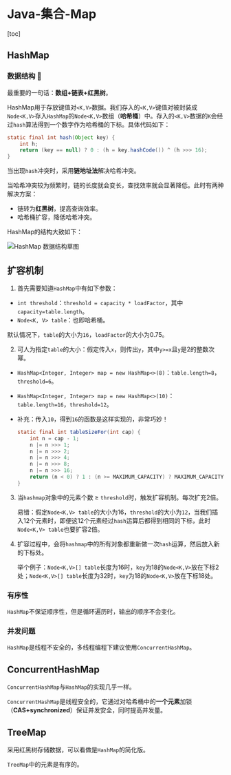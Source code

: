 # Java-集合-Map

[toc]

## HashMap

### 数据结构 :high_brightness:

最重要的一句话：**数组+链表+红黑树**。



HashMap用于存放键值对`<K,V>`数据。我们存入的`<K,V>`键值对被封装成`Node<K,V>`存入`HashMap`的`Node<K,V>`数组（**哈希桶**）中。存入的`<K,V>`数据的`K`会经过`hash`算法得到一个数字作为哈希桶的下标。具体代码如下：

```java
static final int hash(Object key) {
    int h;
    return (key == null) ? 0 : (h = key.hashCode()) ^ (h >>> 16);
}
```



当出现`hash`冲突时，采用**链地址法**解决哈希冲突。

当哈希冲突较为频繁时，链的长度就会变长，查找效率就会显著降低。此时有两种解决方案：

- 链转为**红黑树**，提高查询效率。
- 哈希桶扩容，降低哈希冲突。



HashMap的结构大致如下：

![HashMap 数据结构草图](https://figurebed-1309161819.cos.ap-nanjing.myqcloud.com/typora/171348d1ada3138e~tplv-t2oaga2asx-zoom-in-crop-mark:3024:0:0:0.awebp)





## 扩容机制

1. 首先需要知道`HashMap`中有如下参数：

- `int threshold`：`threshold = capacity * loadFactor`，其中`capacity=table.length`。
- `Node<K, V> table`：也即哈希桶。

​	默认情况下，`table`的大小为`16`，`loadFactor`的大小为0.75。



2. 可人为指定`table`的大小：假定传入`x`，则传出`y`，其中`y>=x`且`y`是2的整数次幂。

- `HashMap<Integer, Integer> map = new HashMap<>(8)`：`table.length=8`，`threshold=6`。

- `HashMap<Integer, Integer> map = new HashMap<>(10)`：`table.length=16`，`threshold=12`。

- 补充：传入`10`，得到`16`的函数是这样实现的，非常巧妙！

  ```java
  static final int tableSizeFor(int cap) {
      int n = cap - 1;
      n |= n >>> 1;
      n |= n >>> 2;
      n |= n >>> 4;
      n |= n >>> 8;
      n |= n >>> 16;
      return (n < 0) ? 1 : (n >= MAXIMUM_CAPACITY) ? MAXIMUM_CAPACITY : n + 1;
  }
  ```

  



3. 当`hashmap`对象中的元素个数 ≥ `threshold`时，触发扩容机制。每次扩充2倍。

   易错：假定`Node<K,V> table`的大小为16，`threshold`的大小为`12`，当我们插入12个元素时，即便这12个元素经过`hash`运算后都得到相同的下标，此时`Node<K,V> table`也要扩容2倍。

   

4. 扩容过程中，会将`hashmap`中的所有对象都重新做一次`hash`运算，然后放入新的下标处。

   举个例子：`Node<K,V>[] table`长度为16时，`key`为18的`Node<K,V>`放在下标2处；`Node<K,V>[] table`长度为32时，`key`为18的`Node<K,V>`放在下标18处。

   









### 有序性

`HashMap`不保证顺序性，但是循环遍历时，输出的顺序不会变化。



### 并发问题

`HashMap`是线程不安全的，多线程编程下建议使用`ConcurrentHashMap`。



## ConcurrentHashMap

`ConcurrentHashMap`与`HashMap`的实现几乎一样。

`ConcurrentHashMap`是线程安全的，它通过对哈希桶中的**一个元素**加锁（**CAS+synchronized**）保证并发安全，同时提高并发量。



## TreeMap

采用红黑树存储数据，可以看做是`HashMap`的简化版。

`TreeMap`中的元素是有序的。
